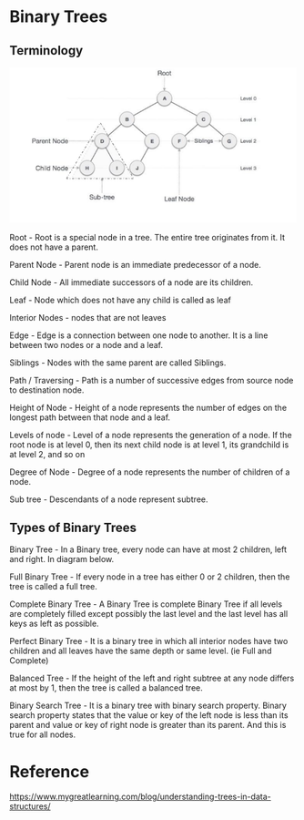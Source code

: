 # Binary Trees

## Terminology

![Binary Tree Example](img/BinaryTree.png)

Root - Root is a special node in a tree. The entire tree originates from it. It does not have a parent.

Parent Node - Parent node is an immediate predecessor of a node.

Child Node - All immediate successors of a node are its children.

Leaf - Node which does not have any child is called as leaf

Interior Nodes - nodes that are not leaves

Edge - Edge is a connection between one node to another. It is a line between two nodes or a node and a leaf.

Siblings - Nodes with the same parent are called Siblings.

Path / Traversing - Path is a number of successive edges from source node to destination node.

Height of Node - Height of a node represents the number of edges on the longest path between that node and a leaf.

Levels of node - Level of a node represents the generation of a node. If the root node is at level 0, then its next child node is at level 1, its grandchild is at level 2, and so on

Degree of Node - Degree of a node represents the number of children of a node.

Sub tree - Descendants of a node represent subtree. 


## Types of Binary Trees

Binary Tree - In a Binary tree, every node can have at most 2 children, left and right.  In diagram below.

Full Binary Tree - If every node in a tree has either 0 or 2 children, then the tree is called a full tree.

Complete Binary Tree - A Binary Tree is complete Binary Tree if all levels are completely filled except possibly the last level and the last level has all keys as left as possible.

Perfect Binary Tree - It is a binary tree in which all interior nodes have two children and all leaves have the same depth or same level. (ie Full and Complete)

Balanced Tree - If the height of the left and right subtree at any node differs at most by 1, then the tree is called a balanced tree.

Binary Search Tree - It is a binary tree with binary search property. Binary search property states that the value or key of the left node is less than its parent and value or key of right node is greater than its parent. And this is true for all nodes.


# Reference

https://www.mygreatlearning.com/blog/understanding-trees-in-data-structures/